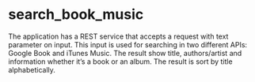# search_book_music
The application has a REST service that accepts a request with text parameter on input. This input is used for searching in two different APIs: Google Book and iTunes Music. The result show title, authors/artist and information whether it’s a book or an album. The result is sort by title alphabetically.

